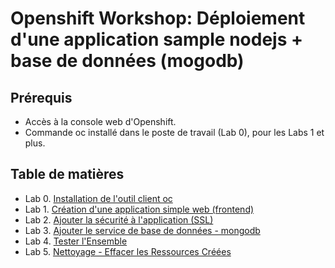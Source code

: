 # Openshift Workshop: Déploiement d'une application sample nodejs + base de données (mogodb)

## Prérequis
- Accès à la console web d'Openshift.
- Commande oc installé dans le poste de travail (Lab 0), pour les Labs 1 et plus.

## Table de matières

- Lab 0. [Installation de l'outil client oc](../../Outils/OC/README.md#installation-de-openshift-cli-oc)
- Lab 1. [Création d'une application simple web (frontend)](1-Creation-Application-NodeJS.md)
- Lab 2. [Ajouter la sécurité à l'application (SSL)](2-Ajout-Securite-SSL-a-LApplication.md)
- Lab 3. [Ajouter le service de base de données - mongodb](3-Ajout-du-Service-MongoDB.md)
- Lab 4. [Tester l'Ensemble](4-Tester-LEnsemble.md)
- Lab 5. [Nettoyage - Effacer les Ressources Créées](../../Outils/OC/README.md#nettoyage-effacer-les-ressources-créées)